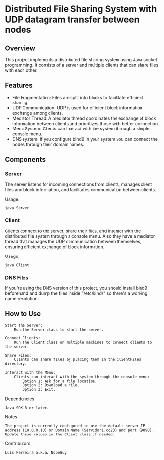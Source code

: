 # Distributed File Sharing System with UDP datagram transfer between nodes
## Overview

This project implements a distributed file sharing system using Java socket programming. It consists of a server and multiple clients that can share files with each other.

## Features

- File Fragmentation: Files are split into blocks to facilitate efficient sharing.
- UDP Communication: UDP is used for efficient block information exchange among clients.
- Mediator Thread: A mediator thread coordinates the exchange of block information between clients and prioritizes those with better connection.
- Menu System: Clients can interact with the system through a simple console menu.
- DNS system: If you configure bind9 in your system you can connect the nodes through their domain names.

## Components
### Server

The server listens for incoming connections from clients, manages client files and block information, and facilitates communication between clients. 

Usage:

```
java Server
```


### Client

Clients connect to the server, share their files, and interact with the distributed file system through a console menu. Also they have a mediator thread that manages the UDP communication between themselves, ensuring efficient exchange of block information.

Usage:

```
java Client
```

### DNS Files

If you're using the DNS version of this project, you should install bind9 beforehand and dump the files inside "/etc/bind/" so there's a working name resolution.

## How to Use

    Start the Server:
        Run the Server class to start the server.

    Connect Clients:
        Run the Client class on multiple machines to connect clients to the server.

    Share Files:
        Clients can share files by placing them in the ClientFiles directory.

    Interact with the Menu:
        Clients can interact with the system through the console menu:
            Option 1: Ask for a file location.
            Option 2: Download a file.
            Option 3: Exit.

Dependencies

    Java SDK 8 or later.

Notes

    The project is currently configured to use the default server IP address (10.0.0.10) or Domain Name (Servidor1.cc23) and port (9090). Update these values in the Client class if needed.

Contributors

    Luís Ferreira a.k.a. NopeGuy
